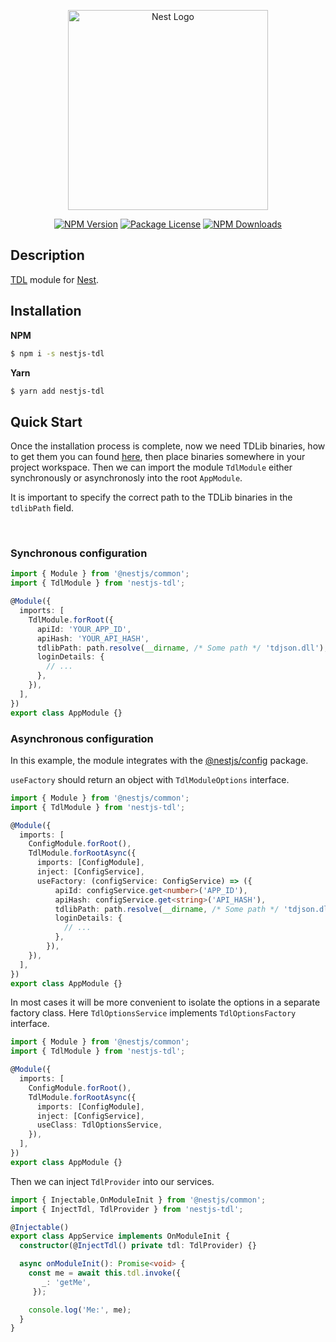 <p align="center">
    <a href="http://nestjs.com/" target="blank"><img src="https://nestjs.com/img/logo_text.svg" width="320" alt="Nest Logo" /></a>
</p>

<p align="center">
    <a href="https://www.npmjs.com/package/nestjs-tdl"><img src="https://img.shields.io/npm/v/nestjs-tdl.svg" alt="NPM Version" /></a>
    <a href="https://www.npmjs.com/package/nestjs-tdl"><img src="https://img.shields.io/npm/l/nestjs-tdl.svg" alt="Package License" /></a>
    <a href="https://www.npmjs.com/package/nestjs-tdl"><img src="https://img.shields.io/npm/dm/nestjs-tdl.svg" alt="NPM Downloads" /></a>
</p>

## Description

[TDL](https://github.com/Bannerets/tdl) module for [Nest](https://github.com/nestjs/nest).

## Installation

**NPM**
```bash
$ npm i -s nestjs-tdl
```

**Yarn**
```bash
$ yarn add nestjs-tdl
```

## Quick Start
Once the installation process is complete, now we need TDLib binaries, how to get them you can found [here](https://github.com/Bannerets/tdl#installation),
then place binaries somewhere in your project workspace. Then we can import the module `TdlModule` either synchronously or asynchronosly into the root `AppModule`.

It is important to specify the correct path to the TDLib binaries in the `tdlibPath` field.

&nbsp;

### Synchronous configuration
```typescript
import { Module } from '@nestjs/common';
import { TdlModule } from 'nestjs-tdl';

@Module({
  imports: [
    TdlModule.forRoot({
      apiId: 'YOUR_APP_ID',
      apiHash: 'YOUR_API_HASH',
      tdlibPath: path.resolve(__dirname, /* Some path */ 'tdjson.dll'),
      loginDetails: {
        // ...
      },
    }),
  ],
})
export class AppModule {}
```

### Asynchronous configuration

In this example, the module integrates with the [@nestjs/config](https://github.com/nestjs/config) package.

`useFactory` should return an object with `TdlModuleOptions` interface.

```typescript
import { Module } from '@nestjs/common';
import { TdlModule } from 'nestjs-tdl';

@Module({
  imports: [
    ConfigModule.forRoot(),
    TdlModule.forRootAsync({
      imports: [ConfigModule],
      inject: [ConfigService],
      useFactory: (configService: ConfigService) => ({
          apiId: configService.get<number>('APP_ID'),
          apiHash: configService.get<string>('API_HASH'),
          tdlibPath: path.resolve(__dirname, /* Some path */ 'tdjson.dll'),
          loginDetails: {
            // ...
          },
        }),
    }),
  ],
})
export class AppModule {}
```

In most cases it will be more convenient to isolate the options in a separate factory class.
Here `TdlOptionsService` implements `TdlOptionsFactory` interface.

```typescript
import { Module } from '@nestjs/common';
import { TdlModule } from 'nestjs-tdl';

@Module({
  imports: [
    ConfigModule.forRoot(),
    TdlModule.forRootAsync({
      imports: [ConfigModule],
      inject: [ConfigService],
      useClass: TdlOptionsService,
    }),
  ],
})
export class AppModule {}
```

Then we can inject `TdlProvider` into our services.

```typescript
import { Injectable,OnModuleInit } from '@nestjs/common';
import { InjectTdl, TdlProvider } from 'nestjs-tdl';

@Injectable()
export class AppService implements OnModuleInit {
  constructor(@InjectTdl() private tdl: TdlProvider) {}

  async onModuleInit(): Promise<void> {
    const me = await this.tdl.invoke({
       _: 'getMe',
     });

    console.log('Me:', me);
  }
}
```
